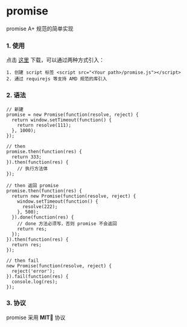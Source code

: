 # promise
promise A+ 规范的简单实现

### 1. 使用

点击 [这里](https://github.com/JackieLin/promise/blob/master/promise.js "下载") 下载，可以通过两种方式引入：

    1. 创建 script 标签 <script src="<Your path>/promise.js"></script>
    2. 通过 requirejs 等支持 AMD 规范的库引入

### 2. 语法
    // 新建
    promise = new Promise(function(resolve, reject) {
      return window.setTimeout(function() {
        return resolve(111);
      }, 1000);
    });
    
    // then
    promise.then(function(res) {
      return 333;
    }).then(function(res) {
        // 执行方法体
    });
    
    // then 返回 promise
    promise.then(function(res) {
      return new Promise(function(resolve, reject) {
        window.setTimeout(function() {
          resolve(222);
        }, 500);
      }).done(function(res) {
        // done 方法必须写，否则 promise 不会返回
        return res;
      });
    }).then(function(res) {
      return res;
    });
    
    // then fail
    new Promise(function(resolve, reject) {
      reject('error');
    }).fail(function(res) {
      console.log(res);
    });
    
### 3. 协议
promise 采用 **MIT** 协议
